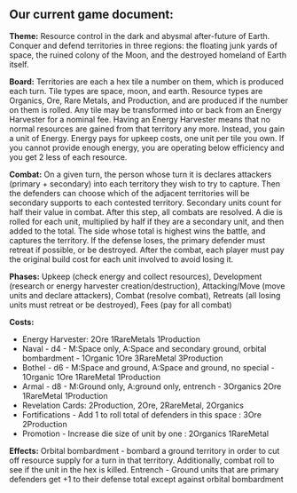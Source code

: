 ## Our current game document: ##

**Theme:** Resource control in the dark and abysmal after-future of Earth. Conquer and defend territories in three regions: the floating junk yards of space, the ruined colony of the Moon, and the destroyed homeland of Earth itself.

**Board:** Territories are each a hex tile a number on them, which is produced each turn. Tile types are space, moon, and earth. Resource types are Organics, Ore, Rare Metals, and Production, and are produced if the number on them is rolled. Any tile may be transformed into or back from an Energy Harvester for a nominal fee. Having an Energy Harvester means that no normal resources are gained from that territory any more. Instead, you gain a unit of Energy. Energy pays for upkeep costs, one unit per tile you own. If you cannot provide enough energy, you are operating below efficiency and you get 2 less of each resource.

**Combat:** On a given turn, the person whose turn it is declares attackers (primary + secondary) into each territory they wish to try to capture. Then the defenders can choose which of the adjacent territories will be secondary supports to each contested territory. Secondary units count for half their value in combat. After this step, all combats are resolved. A die is rolled for each unit, multiplied by half if they are a secondary unit, and then added to the total. The side whose total is highest wins the battle, and captures the territory. If the defense loses, the primary defender must retreat if possible, or be destroyed. After the combat, each player must pay the original build cost for each unit involved to avoid losing it.

**Phases:** Upkeep (check energy and collect resources), Development (research or energy harvester creation/destruction), Attacking/Move (move units and declare attackers), Combat (resolve combat), Retreats (all losing units must retreat or be destroyed), Fees (pay for all combat)

**Costs:**
  * Energy Harvester: 2Ore 1RareMetals 1Production
  * Naval - d4 - M:Space only, A:Space and secondary ground, orbital bombardment - 1Organic 1Ore 3RareMetal 3Production
  * Bothel - d6 - M:Space and ground, A:Space and ground, no special - 1Organic 1Ore 1RareMetal 1Production
  * Armal - d8 - M:Ground only, A:ground only, entrench - 3Organics 2Ore 1RareMetal 1Production
  * Revelation Cards: 2Production, 2Ore, 2RareMetal, 2Organics
  * Fortifications - Add 1 to roll total of defenders in this space : 3Ore 2Production
  * Promotion - Increase die size of unit by one : 2Organics 1RareMetal

**Effects:**
Orbital bombardment - bombard a ground territory in order to cut off resource supply for a turn in that territory. Additionally, combat roll to see if the unit in the hex is killed.
Entrench - Ground units that are primary defenders get +1 to their defense total except against orbital bombardment